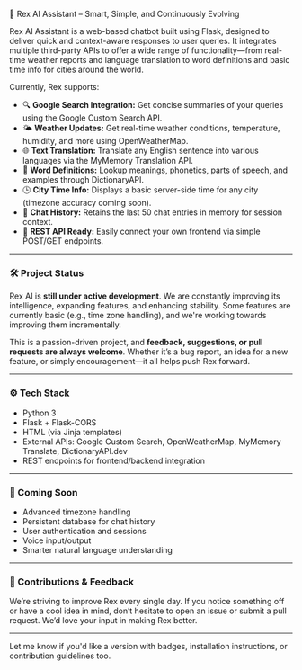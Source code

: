 🧠 Rex AI Assistant – Smart, Simple, and Continuously Evolving

Rex AI Assistant is a web-based chatbot built using Flask, designed to deliver quick and context-aware responses to user queries. It integrates multiple third-party APIs to offer a wide range of functionality—from real-time weather reports and language translation to word definitions and basic time info for cities around the world.

Currently, Rex supports:

* 🔍 **Google Search Integration:** Get concise summaries of your queries using the Google Custom Search API.
* 🌤️ **Weather Updates:** Get real-time weather conditions, temperature, humidity, and more using OpenWeatherMap.
* 🌐 **Text Translation:** Translate any English sentence into various languages via the MyMemory Translation API.
* 📖 **Word Definitions:** Lookup meanings, phonetics, parts of speech, and examples through DictionaryAPI.
* 🕒 **City Time Info:** Displays a basic server-side time for any city (timezone accuracy coming soon).
* 💬 **Chat History:** Retains the last 50 chat entries in memory for session context.
* 🚀 **REST API Ready:** Easily connect your own frontend via simple POST/GET endpoints.

---

### 🛠️ Project Status

Rex AI is **still under active development**. We are constantly improving its intelligence, expanding features, and enhancing stability. Some features are currently basic (e.g., time zone handling), and we're working towards improving them incrementally.

This is a passion-driven project, and **feedback, suggestions, or pull requests are always welcome**. Whether it’s a bug report, an idea for a new feature, or simply encouragement—it all helps push Rex forward.

---

### ⚙️ Tech Stack

* Python 3
* Flask + Flask-CORS
* HTML (via Jinja templates)
* External APIs: Google Custom Search, OpenWeatherMap, MyMemory Translate, DictionaryAPI.dev
* REST endpoints for frontend/backend integration

---

### 🚧 Coming Soon

* Advanced timezone handling
* Persistent database for chat history
* User authentication and sessions
* Voice input/output
* Smarter natural language understanding

---

### 🙏 Contributions & Feedback

We’re striving to improve Rex every single day. If you notice something off or have a cool idea in mind, don’t hesitate to open an issue or submit a pull request. We’d love your input in making Rex better.

---

Let me know if you'd like a version with badges, installation instructions, or contribution guidelines too.
